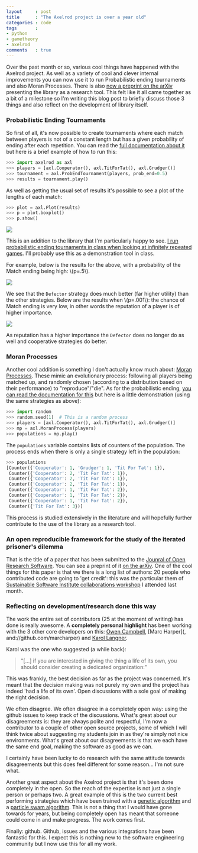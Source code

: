 ```yaml
---
layout     : post
title      : "The Axelrod project is over a year old"
categories : code
tags       :
- python
- gametheory
- axelrod
comments   : true
---
```


Over the past month or so, various cool things have happened with the Axelrod
project. As well as a variety of cool and clever internal improvements you can
now use it to run Probabilistic ending tournaments and also Moran Processes.
There is also [now a preprint on the arXiv](http://arxiv.org/abs/1604.00896)
presenting the library as a research tool. This felt like it all came together
as a bit of a milestone so I'm writing this blog post to briefly discuss those 3
things and also reflect on the development of library itself.

### Probabilistic Ending Tournaments

So first of all, it's now possible to create tournaments where each match
between players is not of a constant length but has a given probability of
ending after each repetition. You can read the [full documentation about
it](http://axelrod.readthedocs.org/en/latest/tutorials/further_topics/probabilistict_end_tournaments.html)
but here is a brief example of how to run this:

```python
>>> import axelrod as axl
>>> players = [axl.Cooperator(), axl.TitForTat(), axl.Grudger()]
>>> tournament = axl.ProbEndTournament(players, prob_end=0.5)
>>> results = tournament.play()
```

As well as getting the usual set of results it's possible to see a plot of the
lengths of each match:

```python
>>> plot = axl.Plot(results)
>>> p = plot.boxplot()
>>> p.show()
```

![]({{site.baseurl}}/assets/images/prob_end_lengthplot.svg)

This is an addition to the library that I'm particularly happy to see. [I run
probabilistic ending tournaments in class when looking at infinitely repeated
games](http://vknight.org/unpeudemath/pedagogy/2015/03/08/playing-an-infinitely-repeated-game-in-class.html). I'll probably use this as a demonstration tool in class.

For example, below is the results for the above, with a probability of the Match
ending being high: \\(p=.5\\).

![]({{site.baseurl}}/assets/images/prob_end_boxplot.svg)

We see that the `Defector` strategy does much better (far higher utility) than
the other strategies. Below are the results when \\(p=.001\\): the chance of
Match ending is very low, in other words the reputation of a player is of higher
importance.

![]({{site.baseurl}}/assets/images/prob_end_boxplot_low_prob_end.svg)

As reputation has a higher importance the `Defector` does no longer do as well
and cooperative strategies do better.

### Moran Processes

Another cool addition is something I don't actually know much about: [Moran
Processes](https://en.wikipedia.org/wiki/Moran_process). These mimic an
evolutionary process: following all players being matched up, and randomly
chosen (according to a distribution based on their performance) to
"reproduce"/"die". As for the probabilistic ending, [you can read the
documentation for
this](http://axelrod.readthedocs.org/en/latest/tutorials/getting_started/moran.html)
but here is a little demonstration (using the same strategies as above):

```python
>>> import random
>>> random.seed(1)  # This is a random process
>>> players = [axl.Cooperator(), axl.TitForTat(), axl.Grudger()]
>>> mp = axl.MoranProcess(players)
>>> populations = mp.play()
```

The `populations` variable contains lists of counters of the population. The
process ends when there is only a single strategy left in the population:

```python
>>> populations
[Counter({'Cooperator': 1, 'Grudger': 1, 'Tit For Tat': 1}),
 Counter({'Cooperator': 2, 'Tit For Tat': 1}),
 Counter({'Cooperator': 2, 'Tit For Tat': 1}),
 Counter({'Cooperator': 2, 'Tit For Tat': 1}),
 Counter({'Cooperator': 1, 'Tit For Tat': 2}),
 Counter({'Cooperator': 1, 'Tit For Tat': 2}),
 Counter({'Cooperator': 1, 'Tit For Tat': 2}),
 Counter({'Tit For Tat': 3})]
```

This process is studied extensively in the literature and will hopefully
further contribute to the use of the library as a research tool.

### An open reproducible framework for the study of the iterated prisoner's dilemma

That is the title of a paper that has been submitted to the [Jounral of Open
Research Software](http://openresearchsoftware.metajnl.com/). You can see a
preprint of it [on the arXiv](http://arxiv.org/abs/1604.00896). One of the
cool things for this paper is that we there is a long list of
authors: 20 people who contributed code are going to 'get credit': this was the
particular them of [Sustainable Software Institute collaborations
workshop](http://www.software.ac.uk/cw16) I attended last month.

### Reflecting on development/research done this way

The work the entire set of contributors (25 at the moment of writing) has done
is really awesome. A **completely personal highlight** has been working with
the 3 other core developers on this: [Owen
Campbell](https://github.com/meatballs), [Marc Harper](,
and://github.com/marcharper) and [Karol Langner](https://github.com/langner).

Karol was the one who suggested (a while back):

> "[...] if you are interested in giving the thing a life of its own, you should
consider creating a dedicated organization:"

This was frankly, the best decision as far as the project was concerned. It's
meant that the decision making was not purely my own and the project has indeed
'had a life of its own'. Open discussions with a sole goal of making the right
decision.

We often disagree. We often disagree in a completely open way: using the github
issues to keep track of the discussions. What's great about our disagreements
is: they are always polite and respectful, I'm now a
contributor to a couple of other open source projects, some of which I will
think twice about suggesting my students join in as they're simply not nice
environments.  What's great about our disagreements is that we each have
the same end goal, making the software as good as we can.

I certainly have been lucky to do research with the same attitude towards
disagreements but this does feel different for some reason... I'm not sure what.

Another great aspect about the Axelrod project is that it's been done
completely in the open. So the reach of the expertise is not just a single
person or perhaps two. A great example of this is the two current best
performing strategies which have been trained with a [genetic
algorithm](http://mojones.net/evolving-strategies-for-an-iterated-prisoners-dilemma-tournament.html)
and a [particle swam
algorithm](https://gist.github.com/GDKO/60c3d0fd423598f3c4e4). This is not a
thing that I would have gone towards for years, but being completely open has
meant that someone could come in and make progress. The work comes first.

Finally: github. Github, issues and the various integrations have been
fantastic for this. I expect this is nothing new to the software engineering
community but I now use this for all my work.

